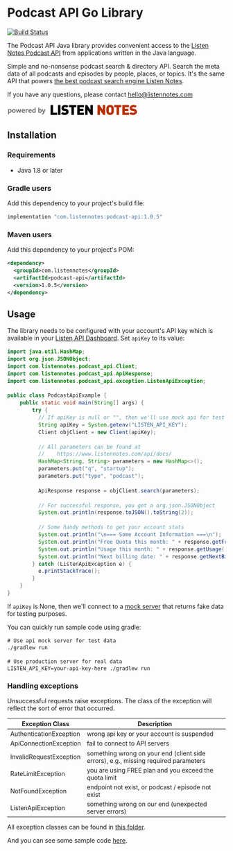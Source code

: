 # Podcast API Go Library

[![Build Status](https://travis-ci.com/ListenNotes/podcast-api-java.svg?branch=main)](https://travis-ci.com/ListenNotes/podcast-api-java)

The Podcast API Java library provides convenient access to the [Listen Notes Podcast API](https://www.listennotes.com/api/) from
applications written in the Java language.

Simple and no-nonsense podcast search & directory API. Search the meta data of all podcasts and episodes by people, places, or topics. It's the same API that powers [the best podcast search engine Listen Notes](https://www.listennotes.com/).

If you have any questions, please contact [hello@listennotes.com](hello@listennotes.com?subject=Questions+about+the+Java+SDK+of+Listen+API)

<a href="https://www.listennotes.com/api/"><img src="https://raw.githubusercontent.com/ListenNotes/ListenApiDemo/master/web/src/powered_by_listennotes.png" width="300" /></a>

## Installation

### Requirements

- Java 1.8 or later

### Gradle users

Add this dependency to your project's build file:

```groovy
implementation "com.listennotes:podcast-api:1.0.5"
```

### Maven users

Add this dependency to your project's POM:

```xml
<dependency>
  <groupId>com.listennotes</groupId>
  <artifactId>podcast-api</artifactId>
  <version>1.0.5</version>
</dependency>
```

## Usage

The library needs to be configured with your account's API key which is
available in your [Listen API Dashboard](https://www.listennotes.com/api/dashboard/#apps). Set `apiKey` to its
value:

```java
import java.util.HashMap;
import org.json.JSONObject;
import com.listennotes.podcast_api.Client;
import com.listennotes.podcast_api.ApiResponse;
import com.listennotes.podcast_api.exception.ListenApiException;

public class PodcastApiExample {
    public static void main(String[] args) {
        try {
          // If apiKey is null or "", then we'll use mock api for test data
          String apiKey = System.getenv("LISTEN_API_KEY");
          Client objClient = new Client(apiKey);

          // All parameters can be found at
          //    https://www.listennotes.com/api/docs/
          HashMap<String, String> parameters = new HashMap<>();
          parameters.put("q", "startup");
          parameters.put("type", "podcast");

          ApiResponse response = objClient.search(parameters);

          // For successful response, you get a org.json.JSONObject
          System.out.println(response.toJSON().toString(2));

          // Some handy methods to get your account stats
          System.out.println("\n=== Some Account Information ===\n");
          System.out.println("Free Quota this month: " + response.getFreeQuota() + " requests");
          System.out.println("Usage this month: " + response.getUsage() + " requests");
          System.out.println("Next billing date: " + response.getNextBillingDate());
        } catch (ListenApiException e) {
          e.printStackTrace();
        }
    }
}
```

If `apiKey` is None, then we'll connect to a [mock server](https://www.listennotes.com/api/tutorials/#faq0) that returns fake data for testing purposes.

You can quickly run sample code using gradle:
```shell
# Use api mock server for test data
./gradlew run

# Use production server for real data
LISTEN_API_KEY=your-api-key-here ./gradlew run
```


### Handling exceptions

Unsuccessful requests raise exceptions. The class of the exception will reflect
the sort of error that occurred.

| Exception Class  | Description |
| ------------- | ------------- |
|  AuthenticationException | wrong api key or your account is suspended  |
| ApiConnectionException  | fail to connect to API servers  |
| InvalidRequestException  | something wrong on your end (client side errors), e.g., missing required parameters  |
| RateLimitException  | you are using FREE plan and you exceed the quota limit  |
| NotFoundException  | endpoint not exist, or podcast / episode not exist  |
| ListenApiException  | something wrong on our end (unexpected server errors)  |

All exception classes can be found in [this folder](https://github.com/ListenNotes/podcast-api-java/tree/main/src/main/java/com/listennotes/podcast_api/exception).

And you can see some sample code [here](https://github.com/ListenNotes/podcast-api-java/blob/main/src/main/java/com/listennotes/podcast_api/Sample.java).
